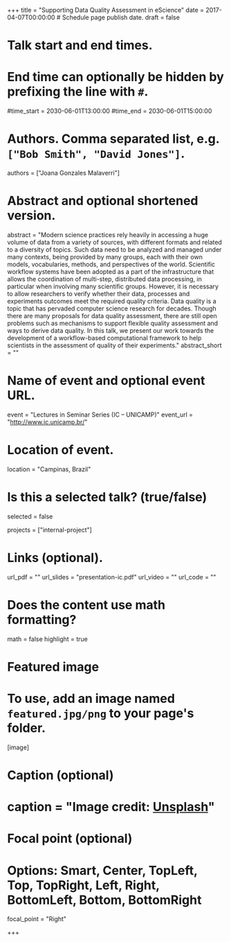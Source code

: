 +++
title = "Supporting Data Quality Assessment in eScience"
date = 2017-04-07T00:00:00  # Schedule page publish date.
draft = false

# Talk start and end times.
#   End time can optionally be hidden by prefixing the line with `#`.
#time_start = 2030-06-01T13:00:00
#time_end = 2030-06-01T15:00:00

# Authors. Comma separated list, e.g. `["Bob Smith", "David Jones"]`.
authors = ["Joana Gonzales Malaverri"]

# Abstract and optional shortened version.
abstract = "Modern science practices rely heavily in accessing a huge volume of data from a variety of sources, with different formats and related to a diversity of topics. Such data need to be analyzed and managed under many contexts, being provided by many groups, each with their own models, vocabularies, methods, and perspectives of the world. Scientific workflow systems have been adopted as a part of the infrastructure that allows the coordination of multi-step, distributed data processing, in particular when involving many scientific groups. However, it is necessary to allow researchers to verify whether their data, processes and experiments outcomes meet the required quality criteria. Data quality is a topic that has pervaded computer science research for decades. Though there are many proposals for data quality assessment, there are still open problems such as mechanisms to support flexible quality assessment and ways to derive data quality. In this talk, we present our work towards the development of a workflow-based computational framework to help scientists in the assessment of quality of their experiments."
abstract_short = ""


# Name of event and optional event URL.
event = "Lectures in Seminar Series (IC – UNICAMP)"
event_url = "http://www.ic.unicamp.br/"

# Location of event.
location = "Campinas, Brazil"

# Is this a selected talk? (true/false)
selected = false

projects = ["internal-project"]

# Links (optional).
url_pdf = ""
url_slides = "presentation-ic.pdf"
url_video = ""
url_code = ""

# Does the content use math formatting?
math = false
highlight = true

# Featured image
# To use, add an image named `featured.jpg/png` to your page's folder. 
[image]
  # Caption (optional)
  # caption = "Image credit: [**Unsplash**](https://unsplash.com/photos/bzdhc5b3Bxs)"

  # Focal point (optional)
  # Options: Smart, Center, TopLeft, Top, TopRight, Left, Right, BottomLeft, Bottom, BottomRight
  focal_point = "Right"

+++